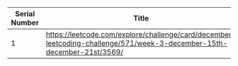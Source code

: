 Serial Number | Title | Solution
--- | --- | --- 
1 | https://leetcode.com/explore/challenge/card/december-leetcoding-challenge/571/week-3-december-15th-december-21st/3569/ | 4Sum II

